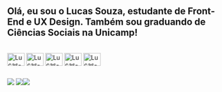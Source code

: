 ## Olá, eu sou o Lucas Souza, estudante de Front-End e UX Design. Também sou graduando de Ciências Sociais na Unicamp!

<div style="display: inline_block"><br>
  <img align="center" alt="Lucas-Js" height="30" width="40" src="<link rel="stylesheet" href="https://cdn.jsdelivr.net/gh/devicons/devicon@v2.14.0/devicon.min.css">
  <img align="center" alt="Lucas-Ts" height="30" width="40" src="<link rel="stylesheet" href="https://cdn.jsdelivr.net/gh/devicons/devicon@v2.14.0/devicon.min.css">
  <img align="center" alt="Lucas-React" height="30" width="40" src="<link rel="stylesheet" href="https://cdn.jsdelivr.net/gh/devicons/devicon@v2.14.0/devicon.min.css">
  <img align="center" alt="Lucas-HTML" height="30" width="40" src="<link rel="stylesheet" href="https://cdn.jsdelivr.net/gh/devicons/devicon@v2.14.0/devicon.min.css">
  <img align="center" alt="Lucas-CSS" height="30" width="40" src="<link rel="stylesheet" href="https://cdn.jsdelivr.net/gh/devicons/devicon@v2.14.0/devicon.min.css">
</div>

##

<div>
<a href="https://www.linkedin.com/in/lucasseouza/" target="_blank"><img src="https://img.shields.io/badge/LinkedIn-0077B5?style=for-the-badge&logo=linkedin&logoColor=white"></a>
<a href="mailto:lucassesouza@gmail.com" target="_blank"><img src="https://img.shields.io/badge/Gmail-D14836?style=for-the-badge&logo=gmail&logoColor=white></a>
<a href="https://medium.com/@lucassesouza" target="_blank"><img src="https://img.shields.io/badge/Medium-12100E?style=for-the-badge&logo=medium&logoColor=white"></a>
</div>

                                      
